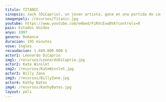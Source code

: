 ```yaml
---
titulo: TITANIC
sinopsis: Jack (DiCaprio), un joven artista, gana en una partida de cartas un pasaje para viajar a América en el Titanic, el transatlántico más grande y seguro jamás construido. A bordo conoce a Rose (Kate Winslet), una joven de una buena familia venida a menos que va a contraer un matrimonio de conveniencia con Cal (Billy Zane), un millonario engreído a quien sólo interesa el prestigioso apellido de su prometida. Jack y Rose se enamoran, pero el prometido y la madre de ella ponen todo tipo de trabas a su relación. Mientras, el gigantesco y lujoso transatlántico se aproxima hacia un inmenso iceberg.
imagenpeli: /recursos/Titanic.jpg
youtube: https://www.youtube.com/embed/FiRVcExwBVA?controls=0
pais: Estados Unidos
anyo: 1997
genero: Romance
duracion: 195 minutos
vose: Ingles
recaudacion: 1.849.000.000 $
actor1: Leonardo DiCaprio
img1: /recursos/LeonardoDiCaprio.jpg
actor2: Kate Winslet
img2: /recursos/KateWinslet.jpg
actor3: Billy Zane 
img3: /recursos/BillyZane.jpg
actor4: Kathy Bates
img4: /recursos/KathyBates.jpg
layout: peli
---
```

